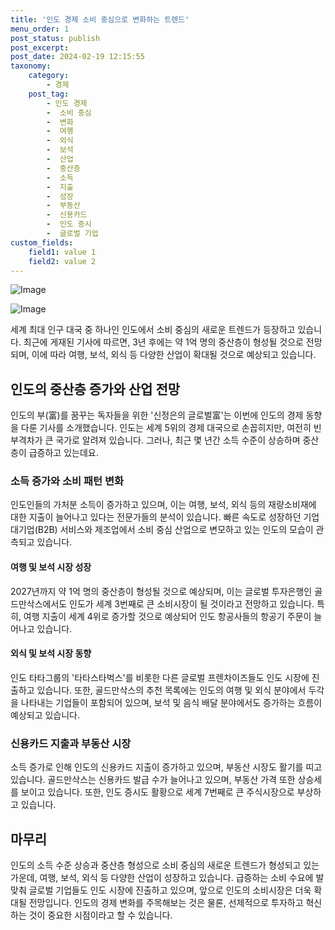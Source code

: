 ```yaml
---
title: '인도 경제 소비 중심으로 변화하는 트렌드'
menu_order: 1
post_status: publish
post_excerpt: 
post_date: 2024-02-19 12:15:55
taxonomy:
    category:
        - 경제
    post_tag:
        - 인도 경제
        -  소비 중심
        -  변화
        -  여행
        -  외식
        -  보석
        -  산업
        -  중산층
        -  소득
        -  지출
        -  성장
        -  부동산
        -  신용카드
        -  인도 증시
        -  글로벌 기업
custom_fields:
    field1: value 1
    field2: value 2
---
```


![Image](https://imgnews.pstatic.net/image/015/2024/02/13/0004947515_001_20240213063201010.jpg?type=w647)

![Image](https://imgnews.pstatic.net/image/015/2024/02/13/0004947515_002_20240213063201053.jpg?type=w647)

세계 최대 인구 대국 중 하나인 인도에서 소비 중심의 새로운 트렌드가 등장하고 있습니다. 최근에 게재된 기사에 따르면, 3년 후에는 약 1억 명의 중산층이 형성될 것으로 전망되며, 이에 따라 여행, 보석, 외식 등 다양한 산업이 확대될 것으로 예상되고 있습니다.
## 인도의 중산층 증가와 산업 전망
인도의 부(富)를 꿈꾸는 독자들을 위한 '신정은의 글로벌富'는 이번에 인도의 경제 동향을 다룬 기사를 소개했습니다. 인도는 세계 5위의 경제 대국으로 손꼽히지만, 여전히 빈부격차가 큰 국가로 알려져 있습니다. 그러나, 최근 몇 년간 소득 수준이 상승하며 중산층이 급증하고 있는데요.
### 소득 증가와 소비 패턴 변화
인도인들의 가처분 소득이 증가하고 있으며, 이는 여행, 보석, 외식 등의 재량소비재에 대한 지출이 늘어나고 있다는 전문가들의 분석이 있습니다. 빠른 속도로 성장하던 기업대기업(B2B) 서비스와 제조업에서 소비 중심 산업으로 변모하고 있는 인도의 모습이 관측되고 있습니다.
#### 여행 및 보석 시장 성장
2027년까지 약 1억 명의 중산층이 형성될 것으로 예상되며, 이는 글로벌 투자은행인 골드만삭스에서도 인도가 세계 3번째로 큰 소비시장이 될 것이라고 전망하고 있습니다. 특히, 여행 지출이 세계 4위로 증가할 것으로 예상되어 인도 항공사들의 항공기 주문이 늘어나고 있습니다.
#### 외식 및 보석 시장 동향
인도 타타그룹의 '타타스타벅스'를 비롯한 다른 글로벌 프렌차이즈들도 인도 시장에 진출하고 있습니다. 또한, 골드만삭스의 추천 목록에는 인도의 여행 및 외식 분야에서 두각을 나타내는 기업들이 포함되어 있으며, 보석 및 음식 배달 분야에서도 증가하는 흐름이 예상되고 있습니다.
### 신용카드 지출과 부동산 시장
소득 증가로 인해 인도의 신용카드 지출이 증가하고 있으며, 부동산 시장도 활기를 띠고 있습니다. 골드만삭스는 신용카드 발급 수가 늘어나고 있으며, 부동산 가격 또한 상승세를 보이고 있습니다. 또한, 인도 증시도 활황으로 세계 7번째로 큰 주식시장으로 부상하고 있습니다.
## 마무리
인도의 소득 수준 상승과 중산층 형성으로 소비 중심의 새로운 트렌드가 형성되고 있는 가운데, 여행, 보석, 외식 등 다양한 산업이 성장하고 있습니다. 급증하는 소비 수요에 발맞춰 글로벌 기업들도 인도 시장에 진출하고 있으며, 앞으로 인도의 소비시장은 더욱 확대될 전망입니다. 인도의 경제 변화를 주목해보는 것은 물론, 선제적으로 투자하고 혁신하는 것이 중요한 시점이라고 할 수 있습니다.
